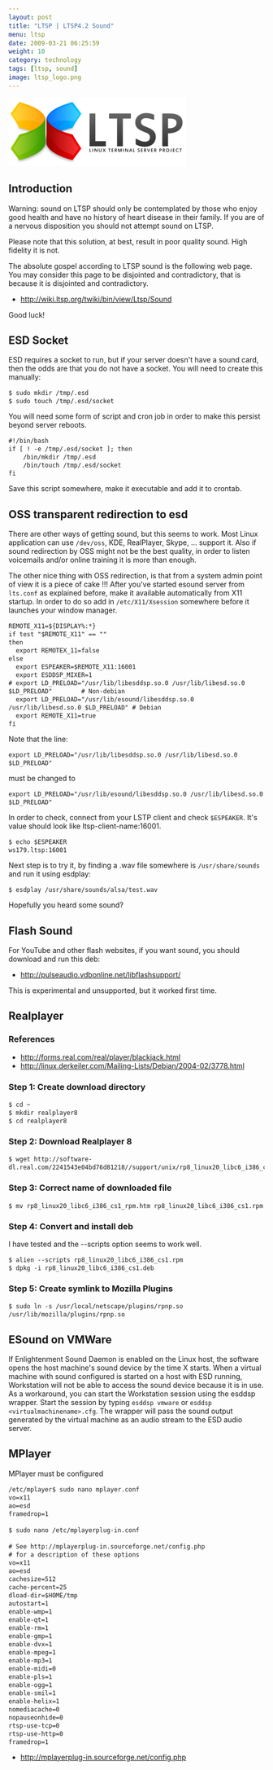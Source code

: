 ```yaml
---
layout: post
title: "LTSP | LTSP4.2 Sound"
menu: ltsp
date: 2009-03-21 06:25:59
weight: 10
category: technology
tags: [ltsp, sound]
image: ltsp_logo.png
---
```


<img src="/assets/ltsp_logo.png" class="image-right" alt="LTSP">

## Introduction

Warning: sound on LTSP should only be contemplated by those who enjoy good health and have no history of heart disease in their family. If you are of a nervous disposition you should not attempt sound on LTSP.

Please note that this solution, at best, result in poor quality sound. High fidelity it is not.

<!--more-->

The absolute gospel according to LTSP sound is the following web page. You may consider this page to be disjointed and contradictory, that is because it is disjointed and contradictory.

   * http://wiki.ltsp.org/twiki/bin/view/Ltsp/Sound

Good luck!

## ESD Socket

ESD requires a socket to run, but if your server doesn't have a sound card, then the odds are that you do not have a socket. You will need to create this manually:

    $ sudo mkdir /tmp/.esd
    $ sudo touch /tmp/.esd/socket

You will need some form of script and cron job in order to make this persist beyond server reboots.

    #!/bin/bash
    if [ ! -e /tmp/.esd/socket ]; then
        /bin/mkdir /tmp/.esd
        /bin/touch /tmp/.esd/socket
    fi

Save this script somewhere, make it executable and add it to crontab.

## OSS transparent redirection to esd

There are other ways of getting sound, but this seems to work. Most Linux application can use `/dev/oss`, KDE, RealPlayer, Skype, ... support it. Also if sound redirection by OSS might not be the best quality, in order to listen voicemails and/or online training it is more than enough.

The other nice thing with OSS redirection, is that from a system admin point of view it is a piece of cake !!! After you've started esound server from `lts.conf` as explained before, make it available automatically from X11 startup. In order to do so add in `/etc/X11/Xsession` somewhere before it launches your window manager.

    REMOTE_X11=${DISPLAY%:*}
    if test "$REMOTE_X11" == ""
    then
      export REMOTEX_11=false
    else
      export ESPEAKER=$REMOTE_X11:16001
      export ESDDSP_MIXER=1
    # export LD_PRELOAD="/usr/lib/libesddsp.so.0 /usr/lib/libesd.so.0 $LD_PRELOAD"        # Non-debian
      export LD_PRELOAD="/usr/lib/esound/libesddsp.so.0 /usr/lib/libesd.so.0 $LD_PRELOAD" # Debian
      export REMOTE_X11=true
    fi

Note that the line:

    export LD_PRELOAD="/usr/lib/libesddsp.so.0 /usr/lib/libesd.so.0 $LD_PRELOAD"

must be changed to

    export LD_PRELOAD="/usr/lib/esound/libesddsp.so.0 /usr/lib/libesd.so.0 $LD_PRELOAD"

In order to check, connect from your LSTP client and check `$ESPEAKER`. It's value should look like ltsp-client-name:16001.

    $ echo $ESPEAKER
    ws179.ltsp:16001

Next step is to try it, by finding a .wav file somewhere is `/usr/share/sounds` and run it using esdplay:

    $ esdplay /usr/share/sounds/alsa/test.wav

Hopefully you heard some sound?

## Flash Sound

For YouTube and other flash websites, if you want sound, you should download and run this deb:

   * http://pulseaudio.vdbonline.net/libflashsupport/

This is experimental and unsupported, but it worked first time.

## Realplayer

### References

   * http://forms.real.com/real/player/blackjack.html
   * http://linux.derkeiler.com/Mailing-Lists/Debian/2004-02/3778.html

### Step 1: Create download directory

    $ cd ~
    $ mkdir realplayer8
    $ cd realplayer8

### Step 2: Download Realplayer 8

    $ wget http://software-dl.real.com/2241543e04bd76d81218//support/unix/rp8_linux20_libc6_i386_cs1_rpm.htm

### Step 3: Correct name of downloaded file

    $ mv rp8_linux20_libc6_i386_cs1_rpm.htm rp8_linux20_libc6_i386_cs1.rpm

### Step 4: Convert and install deb

I have tested and the --scripts option seems to work well.

    $ alien --scripts rp8_linux20_libc6_i386_cs1.rpm
    $ dpkg -i rp8_linux20_libc6_i386_cs1.deb

### Step 5: Create symlink to Mozilla Plugins

    $ sudo ln -s /usr/local/netscape/plugins/rpnp.so /usr/lib/mozilla/plugins/rpnp.so

## ESound on VMWare

If Enlightenment Sound Daemon is enabled on the Linux host, the software opens the host machine's sound device by the time X starts. When a virtual machine with sound configured is started on a host with ESD running, Workstation will not be able to access the sound device because it is in use. As a workaround, you can start the Workstation session using the esddsp wrapper. Start the session by typing `esddsp vmware` or `esddsp <virtualmachinename>.cfg`. The wrapper will pass the sound output generated by the virtual machine as an audio stream to the ESD audio server.

## MPlayer

MPlayer must be configured 

    /etc/mplayer$ sudo nano mplayer.conf
    vo=x11
    ao=esd
    framedrop=1

    $ sudo nano /etc/mplayerplug-in.conf

    # See http://mplayerplug-in.sourceforge.net/config.php
    # for a description of these options
    vo=x11
    ao=esd
    cachesize=512
    cache-percent=25
    dload-dir=$HOME/tmp
    autostart=1
    enable-wmp=1
    enable-qt=1
    enable-rm=1
    enable-gmp=1
    enable-dvx=1
    enable-mpeg=1
    enable-mp3=1
    enable-midi=0
    enable-pls=1
    enable-ogg=1
    enable-smil=1
    enable-helix=1
    nomediacache=0
    nopauseonhide=0
    rtsp-use-tcp=0
    rtsp-use-http=0
    framedrop=1

   * http://mplayerplug-in.sourceforge.net/config.php

